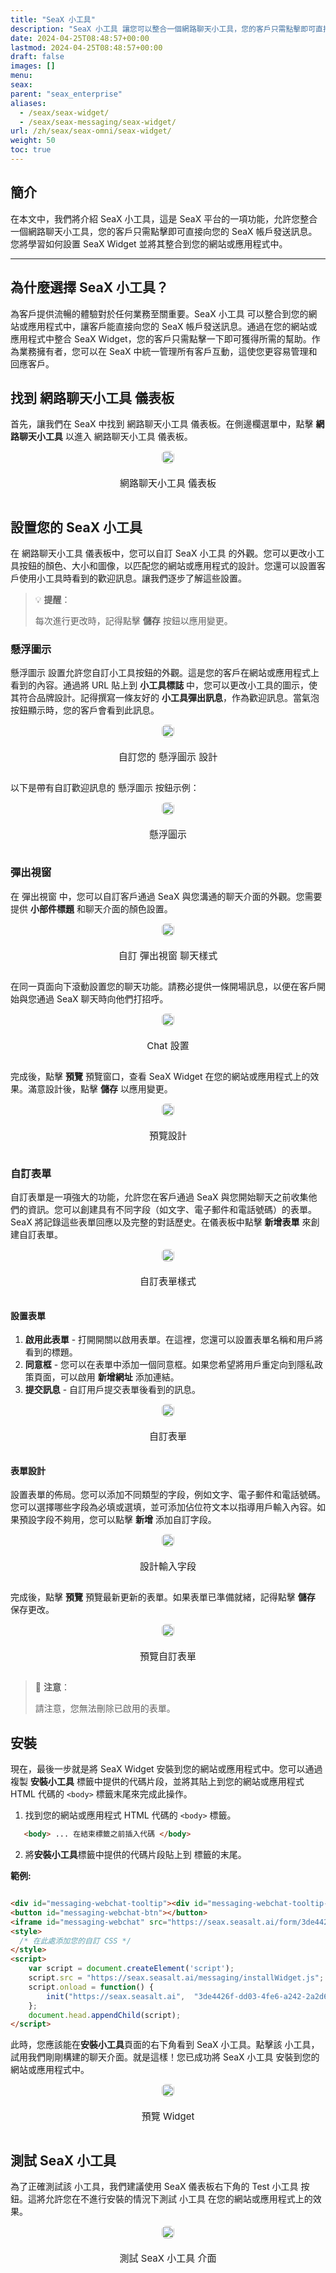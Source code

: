 ```yaml
---
title: "SeaX 小工具"
description: "SeaX 小工具 讓您可以整合一個網路聊天小工具，您的客戶只需點擊即可直接向您的 SeaX 帳戶發送訊息。"
date: 2024-04-25T08:48:57+00:00
lastmod: 2024-04-25T08:48:57+00:00
draft: false
images: []
menu:
seax:
parent: "seax_enterprise"
aliases:
  - /seax/seax-widget/
  - /seax/seax-messaging/seax-widget/
url: /zh/seax/seax-omni/seax-widget/
weight: 50
toc: true
---
```


## 簡介
在本文中，我們將介紹 SeaX 小工具，這是 SeaX 平台的一項功能，允許您整合一個網路聊天小工具，您的客戶只需點擊即可直接向您的 SeaX 帳戶發送訊息。您將學習如何設置 SeaX Widget 並將其整合到您的網站或應用程式中。

-------------------
## 為什麼選擇 SeaX 小工具？
為客戶提供流暢的體驗對於任何業務至關重要。SeaX 小工具 可以整合到您的網站或應用程式中，讓客戶能直接向您的 SeaX 帳戶發送訊息。通過在您的網站或應用程式中整合 SeaX Widget，您的客戶只需點擊一下即可獲得所需的幫助。作為業務擁有者，您可以在 SeaX 中統一管理所有客戶互動，這使您更容易管理和回應客戶。

## 找到 網路聊天小工具 儀表板
首先，讓我們在 SeaX 中找到 網路聊天小工具 儀表板。在側邊欄選單中，點擊 **網路聊天小工具** 以進入 網路聊天小工具 儀表板。

<div style="display: flex; flex-direction: column; align-items: center;">
<div style="width: 100%; text-align: center; display: flex; flex-direction: column; align-items: center; justify-item: center">
    <a href="/images/seax/zh/seax-widget/widget-dashboard.png" target="_blank">
    <img width="100%" style="border-radius: 0.4rem; cursor: zoom-in;" src="/images/seax/zh/seax-widget/widget-dashboard.png" alt="">
    </a>
    <p style="margin-top: 20px; font-size: 15px">網路聊天小工具 儀表板</p>
</div>
</div>

## 設置您的 SeaX 小工具
在 網路聊天小工具 儀表板中，您可以自訂 SeaX 小工具 的外觀。您可以更改小工具按鈕的顏色、大小和圖像，以匹配您的網站或應用程式的設計。您還可以設置客戶使用小工具時看到的歡迎訊息。讓我們逐步了解這些設置。

> :bulb: **提醒**：
>
> 每次進行更改時，記得點擊 **儲存** 按鈕以應用變更。

### 懸浮圖示
懸浮圖示 設置允許您自訂小工具按鈕的外觀。這是您的客戶在網站或應用程式上看到的內容。通過將 URL 貼上到 **小工具標誌** 中，您可以更改小工具的圖示，使其符合品牌設計。記得撰寫一條友好的 **小工具彈出訊息**，作為歡迎訊息。當氣泡按鈕顯示時，您的客戶會看到此訊息。

<div style="display: flex; flex-direction: column; align-items: center;">
<div style="width: 100%; text-align: center; display: flex; flex-direction: column; align-items: center; justify-item: center">
    <a href="/images/seax/zh/seax-widget/bubble-input.png" target="_blank">
    <img width="100%" style="border-radius: 0.4rem; cursor: zoom-in;" src="/images/seax/zh/seax-widget/bubble-input.png" alt="">
    </a>
    <p style="margin-top: 20px; font-size: 15px">自訂您的 懸浮圖示 設計</p>
</div>
</div>

以下是帶有自訂歡迎訊息的 懸浮圖示 按鈕示例：

<div style="display: flex; flex-direction: column; align-items: center;">
<div style="width: 100%; text-align: center; display: flex; flex-direction: column; align-items: center; justify-item: center">
    <a href="/images/seax/zh/seax-widget/bubble-result.png" target="_blank">
    <img width="100%" style="border-radius: 0.4rem; cursor: zoom-in;" src="/images/seax/zh/seax-widget/bubble-result.png" alt="">
    </a>
    <p style="margin-top: 20px; font-size: 15px">懸浮圖示</p>
</div>
</div>

### 彈出視窗

在 彈出視窗 中，您可以自訂客戶通過 SeaX 與您溝通的聊天介面的外觀。您需要提供 **小部件標題** 和聊天介面的顏色設置。

<div style="display: flex; flex-direction: column; align-items: center;">
<div style="width: 100%; text-align: center; display: flex; flex-direction: column; align-items: center; justify-item: center">
    <a href="/images/seax/zh/seax-widget/popout-input.png" target="_blank">
    <img width="100%" style="border-radius: 0.4rem; cursor: zoom-in;" src="/images/seax/zh/seax-widget/popout-input.png" alt="">
    </a>
    <p style="margin-top: 20px; font-size: 15px">自訂 彈出視窗 聊天樣式</p>
</div>
</div>

在同一頁面向下滾動設置您的聊天功能。請務必提供一條開場訊息，以便在客戶開始與您通過 SeaX 聊天時向他們打招呼。

<div style="display: flex; flex-direction: column; align-items: center;">
<div style="width: 100%; text-align: center; display: flex; flex-direction: column; align-items: center; justify-item: center">
    <a href="/images/seax/zh/seax-widget/chat-setup.png" target="_blank">
    <img width="100%" style="border-radius: 0.4rem; cursor: zoom-in;" src="/images/seax/zh/seax-widget/chat-setup.png" alt="">
    </a>
    <p style="margin-top: 20px; font-size: 15px">Chat 設置</p>
</div>
</div>

完成後，點擊 **預覽** 預覽窗口，查看 SeaX Widget 在您的網站或應用程式上的效果。滿意設計後，點擊 **儲存** 以應用變更。

<div style="display: flex; flex-direction: column; align-items: center;">
<div style="width: 100%; text-align: center; display: flex; flex-direction: column; align-items: center; justify-item: center">
    <a href="/images/seax/zh/seax-widget/popout-preview.png" target="_blank">
    <img width="100%" style="border-radius: 0.4rem; cursor: zoom-in;" src="/images/seax/zh/seax-widget/popout-preview.png" alt="">
    </a>
    <p style="margin-top: 20px; font-size: 15px">預覽設計</p>
</div>
</div>

### 自訂表單
自訂表單是一項強大的功能，允許您在客戶通過 SeaX 與您開始聊天之前收集他們的資訊。您可以創建具有不同字段（如文字、電子郵件和電話號碼）的表單。SeaX 將記錄這些表單回應以及完整的對話歷史。在儀表板中點擊 **新增表單** 來創建自訂表單。

<div style="display: flex; flex-direction: column; align-items: center;">
<div style="width: 100%; text-align: center; display: flex; flex-direction: column; align-items: center; justify-item: center">
    <a href="/images/seax/zh/form-setup.png" target="_blank">
    <img width="100%" style="border-radius: 0.4rem; cursor: zoom-in;" src="/images/seax/zh/form-setup.png" alt="">
    </a>
    <p style="margin-top: 20px; font-size: 15px">自訂表單樣式</p>
</div>
</div>

#### 設置表單

1. **啟用此表單** - 打開開關以啟用表單。在這裡，您還可以設置表單名稱和用戶將看到的標題。
2. **同意框** - 您可以在表單中添加一個同意框。如果您希望將用戶重定向到隱私政策頁面，可以啟用 **新增網址** 添加連結。
3. **提交訊息** - 自訂用戶提交表單後看到的訊息。

<div style="display: flex; flex-direction: column; align-items: center;">
<div style="width: 100%; text-align: center; display: flex; flex-direction: column; align-items: center; justify-item: center">
    <a href="/images/seax/zh/seax-widget/form-view.png" target="_blank">
    <img width="100%" style="border-radius: 0.4rem; cursor: zoom-in;" src="/images/seax/zh/seax-widget/form-view.png" alt="">
    </a>
    <p style="margin-top: 20px; font-size: 15px">自訂表單</p>
</div>
</div>

#### 表單設計
設置表單的佈局。您可以添加不同類型的字段，例如文字、電子郵件和電話號碼。您可以選擇哪些字段為必填或選填，並可添加佔位符文本以指導用戶輸入內容。如果預設字段不夠用，您可以點擊 **新增** 添加自訂字段。

<div style="display: flex; flex-direction: column; align-items: center;">
<div style="width: 100%; text-align: center; display: flex; flex-direction: column; align-items: center; justify-item: center">
    <a href="/images/seax/zh/seax-widget/form-design.png" target="_blank">
    <img width="100%" style="border-radius: 0.4rem; cursor: zoom-in;" src="/images/seax/zh/seax-widget/form-design.png" alt="">
    </a>
    <p style="margin-top: 20px; font-size: 15px">設計輸入字段</p>
</div>
</div>

完成後，點擊 **預覽** 預覽最新更新的表單。如果表單已準備就緒，記得點擊 **儲存** 保存更改。

<div style="display: flex; flex-direction: column; align-items: center;">
<div style="width: 100%; text-align: center; display: flex; flex-direction: column; align-items: center; justify-item: center">
    <a href="/images/seax/zh/seax-widget/form-preview.png" target="_blank">
    <img width="100%" style="border-radius: 0.4rem; cursor: zoom-in;" src="/images/seax/zh/seax-widget/form-preview.png" alt="">
    </a>
    <p style="margin-top: 20px; font-size: 15px">預覽自訂表單</p>
</div>
</div>

> :pushpin: **注意**：
>
> 請注意，您無法刪除已啟用的表單。

## 安裝

現在，最後一步就是將 SeaX Widget 安裝到您的網站或應用程式中。您可以通過複製 **安裝小工具** 標籤中提供的代碼片段，並將其貼上到您的網站或應用程式 HTML 代碼的 `<body>` 標籤末尾來完成此操作。

1. 找到您的網站或應用程式 HTML 代碼的 `<body>` 標籤。
```html
   <body> ... 在結束標籤之前插入代碼 </body>
```

2. 將**安裝小工具**標籤中提供的代碼片段貼上到 <body> 標籤的末尾。

**範例:**
```html

<div id="messaging-webchat-tooltip"><div id="messaging-webchat-tooltip--inner"></div></div>
<button id="messaging-webchat-btn"></button>
<iframe id="messaging-webchat" src="https://seax.seasalt.ai/form/3de4426f-dd03-4fe6-a242-2a2d6ddb4e02"></iframe>
<style>
  /* 在此處添加您的自訂 CSS */
</style>
<script>
    var script = document.createElement('script');
    script.src = "https://seax.seasalt.ai/messaging/installWidget.js";
    script.onload = function() {
        init("https://seax.seasalt.ai",  "3de4426f-dd03-4fe6-a242-2a2d6ddb4e02");
    };
    document.head.appendChild(script);
</script>
```

此時，您應該能在**安裝小工具**頁面的右下角看到 SeaX 小工具。點擊該 小工具，試用我們剛剛構建的聊天介面。就是這樣！您已成功將 SeaX 小工具 安裝到您的網站或應用程式中。

<div style="display: flex; flex-direction: column; align-items: center;"> <div style="width: 60%; text-align: center; display: flex; flex-direction: column; align-items: center; justify-item: center"> <a href="/images/seax/zh/seax-widget/widget-done.png" target="_blank"> <img width="100%" style="border-radius: 0.4rem; cursor: zoom-in;" src="/images/seax/zh/seax-widget/widget-done.png" alt=""> </a> <p style="margin-top: 20px; font-size: 15px">預覽 Widget</p> </div> </div>


## 測試 SeaX 小工具
為了正確測試該 小工具，我們建議使用 SeaX 儀表板右下角的 Test 小工具 按鈕。這將允許您在不進行安裝的情況下測試 小工具 在您的網站或應用程式上的效果。

<div style="display: flex; flex-direction: column; align-items: center;">
<div style="width: 80%; text-align: center; display: flex; flex-direction: column; align-items: center; justify-item: center">
    <a href="/images/seax/zh/seax-widget/test-widget.png" target="_blank">
    <img width="100%" style="border-radius: 0.4rem; cursor: zoom-in;" src="/images/seax/zh/seax-widget/test-widget.png" alt="">
    </a>
    <p style="margin-top: 20px; font-size: 15px">測試 SeaX 小工具 介面</p>
</div>
</div>

